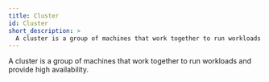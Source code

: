 ```yaml
---
title: Cluster
id: Cluster
short_description: >
  A cluster is a group of machines that work together to run workloads and provide high availability.
---
```


A cluster is a group of machines that work together to run workloads and provide high availability.